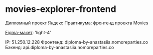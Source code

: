 # movies-explorer-frontend

Дипломный проект Яндекс Практикума: фронтенд проекта Movies

[Figma-макет](https://www.figma.com/file/6FMWkB94wE7KTkcCgUXtnC/light-1?node-id=1%3A3613&mode=dev): 'light-4'

IP: 51.250.12.228
Фронтенд: diploma-by-anastasiia.nomoreparties.co
Бэкенд: api.diploma-by-anastasiia.nomoreparties.co